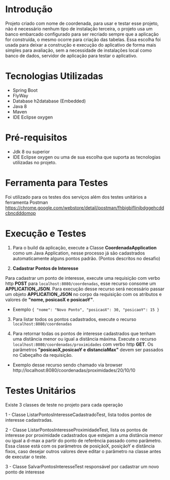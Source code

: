 # Introdução

Projeto criado com nome de coordenada, para usar e testar esse projeto, não é necessário nenhum tipo de instalação terceira, o projeto usa um banco embarcado configurado para ser recriado sempre que a aplicação for construída, o mesmo ocorre para criação das tabelas. Essa escolha foi usada para deixar a construção e execução do aplicativo de forma mais simples para avaliação, sem a necessidade de instalações local como banco de dados, servidor de aplicação para testar o aplicativo.

# Tecnologias Utilizadas

* Spring Boot
* FlyWay
* Database h2database (Embedded)
* Java 8
* Maven
* IDE Eclipse oxygen

# Pré-requisitos

* Jdk 8 ou superior
* IDE Eclipse oxygen ou uma de sua escolha que suporta as tecnologias utilizadas no projeto.

# Ferramenta para Testes

Foi utilizado para os testes dos serviços além dos testes unitários a ferramenta Postman https://chrome.google.com/webstore/detail/postman/fhbjgbiflinjbdggehcddcbncdddomop

# Execução e Testes

1. Para o build da aplicação, execute a Classe **CoordenadaApplication** como um Java Application, nesse processo já são cadastrados automaticamente alguns pontos padrão. (Pontos descritos no desafio)
 
2. **Cadastrar Pontos de Interesse**

Para cadastrar um ponto de interesse, execute uma requisição com verbo http **POST** para `localhost:8080/coordenadas`, esse recurso consome um **APPLICATION_JSON**. Para execução desse recurso será necessário passar um objeto **APPLICATION_JSON** no corpo da requisição com os atributos e valores de **"nome, posicaoX e posicaoY"**. 

* Exemplo
`{
  "nome": "Novo Ponto",
  "posicaoX": 30,
  "posicaoY": 15
}`

3. Para listar todos os pontos cadastrados, execute o recurso `localhost:8080/coordenadas`

4. Para retornar todas os pontos de interesse cadastrados que tenham uma distância menor ou igual a distância máxima. Execute o recurso `localhost:8080/coordenadas/proximidades` com verbo http **GET**. Os parâmetros **"posicaoX,posicaoY e distanciaMax"** devem ser passados no Cabeçalho da requisição. 

* Exemplo desse recurso sendo chamado via browser http://localhost:8080/coordenadas/proximidades/20/10/10

# Testes Unitários

Existe 3 classes de teste no projeto para cada operação

1 - Classe ListarPontosInteresseCadastradoTest, lista todos pontos de interesse cadastradas.

2 - Classe ListarPontosInteresseProximidadeTest, lista os pontos de interesse por proximidade cadastrados que estejam a uma distância menor ou igual a d-max a partir do ponto de referência passado como parâmetro.
Essa classe está com os parâmetros de posiçãoX, posiçãoY e distância fixos, caso desejar outros valores deve editar o parâmetro na classe antes de executar o teste.

3 - Classe SalvarPontosInteresseTest responsável por cadastrar um novo ponto de interesse




